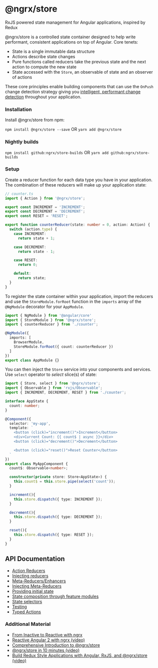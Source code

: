 # @ngrx/store

RxJS powered state management for Angular applications, inspired by Redux

@ngrx/store is a controlled state container designed to help write performant, consistent applications
on top of Angular. Core tenets:
- State is a single immutable data structure
- Actions describe state changes
- Pure functions called reducers take the previous state and the next action to compute the new state
- State accessed with the `Store`, an observable of state and an observer of actions

These core principles enable building components that can use the `OnPush` change detection strategy
giving you [intelligent, performant change detection](http://blog.thoughtram.io/angular/2016/02/22/angular-2-change-detection-explained.html#smarter-change-detection)
throughout your application.


### Installation
Install @ngrx/store from npm:

`npm install @ngrx/store --save` OR `yarn add @ngrx/store`

### Nightly builds

`npm install github:ngrx/store-builds` OR `yarn add github:ngrx/store-builds`


### Setup
Create a reducer function for each data type you have in your application. The combination of these reducers will
make up your application state:

```ts
// counter.ts
import { Action } from '@ngrx/store';

export const INCREMENT = 'INCREMENT';
export const DECREMENT = 'DECREMENT';
export const RESET = 'RESET';

export function counterReducer(state: number = 0, action: Action) {
  switch (action.type) {
    case INCREMENT:
      return state + 1;

    case DECREMENT:
      return state - 1;

    case RESET:
      return 0;

    default:
      return state;
  }
}
```

To register the state container within your application, import the reducers and use the `StoreModule.forRoot`
function in the `imports` array of the `@NgModule` decorator for your `AppModule`.

```ts
import { NgModule } from '@angular/core'
import { StoreModule } from '@ngrx/store';
import { counterReducer } from './counter';

@NgModule({
  imports: [
    BrowserModule,
    StoreModule.forRoot({ count: counterReducer })
  ]
})
export class AppModule {}
```


You can then inject the `Store` service into your components and services. Use `select` operator to _select_ slice(s) of state:

```ts
import { Store, select } from '@ngrx/store';
import { Observable } from 'rxjs/Observable';
import { INCREMENT, DECREMENT, RESET } from './counter';

interface AppState {
  count: number;
}

@Component({
  selector: 'my-app',
  template: `
    <button (click)="increment()">Increment</button>
    <div>Current Count: {{ count$ | async }}</div>
    <button (click)="decrement()">Decrement</button>

    <button (click)="reset()">Reset Counter</button>
  `
})
export class MyAppComponent {
  count$: Observable<number>;

  constructor(private store: Store<AppState>) {
    this.count$ = this.store.pipe(select('count'));
  }

  increment(){
    this.store.dispatch({ type: INCREMENT });
  }

  decrement(){
    this.store.dispatch({ type: DECREMENT });
  }

  reset(){
    this.store.dispatch({ type: RESET });
  }
}
```

## API Documentation
- [Action Reducers](./actions.md#action-reducers)
- [Injecting reducers](./api.md#injecting-reducers)
- [Meta-Reducers/Enhancers](./api.md#meta-reducers)
- [Injecting Meta-Reducers](./api.md#injecting-meta-reducers)
- [Providing initial state](./api.md#initial-state)
- [State composition through feature modules](./api.md#feature-module-state-composition)
- [State selectors](./selectors.md)
- [Testing](./testing.md)
- [Typed Actions](./actions.md#typed-actions)


### Additional Material
- [From Inactive to Reactive with ngrx](https://www.youtube.com/watch?v=cyaAhXHhxgk)
- [Reactive Angular 2 with ngrx (video)](https://youtu.be/mhA7zZ23Odw)
- [Comprehensive Introduction to @ngrx/store](https://gist.github.com/btroncone/a6e4347326749f938510)
- [@ngrx/store in 10 minutes (video)](https://egghead.io/lessons/angular-2-ngrx-store-in-10-minutes)
- [Build Redux Style Applications with Angular, RxJS, and @ngrx/store (video)](https://egghead.io/courses/building-a-time-machine-with-angular-2-and-rxjs)
